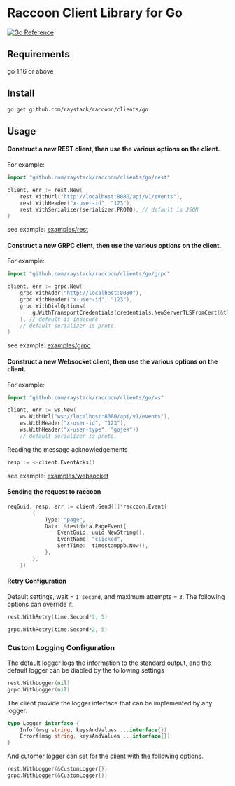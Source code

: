 # Raccoon Client Library for Go

[![Go Reference](https://pkg.go.dev/badge/google.golang.org/api.svg)](https://pkg.go.dev/google.golang.org/api)

## Requirements

go 1.16 or above

## Install

```bash
go get github.com/raystack/raccoon/clients/go
```

## Usage

#### Construct a new REST client, then use the various options on the client.

For example:

```go
import "github.com/raystack/raccoon/clients/go/rest"
```

```go
client, err := rest.New(
	rest.WithUrl("http://localhost:8080/api/v1/events"),
	rest.WithHeader("x-user-id", "123"),
	rest.WithSerializer(serializer.PROTO), // default is JSON
)
```

see example: [examples/rest](examples/rest/main.go)

#### Construct a new GRPC client, then use the various options on the client.

For example:

```go
import "github.com/raystack/raccoon/clients/go/grpc"
```

```go
client, err := grpc.New(
	grpc.WithAddr("http://localhost:8080"),
	grpc.WithHeader("x-user-id", "123"),
	grpc.WithDialOptions(
		g.WithTransportCredentials(credentials.NewServerTLSFromCert(&tls.Certificate{})),
	), // default is insecure
	// default serializer is proto.
)
```

see example: [examples/grpc](examples/grpc/main.go)

#### Construct a new Websocket client, then use the various options on the client.

For example:

```go
import "github.com/raystack/raccoon/clients/go/ws"
```

```go
client, err := ws.New(
	ws.WithUrl("ws://localhost:8080/api/v1/events"),
	ws.WithHeader("x-user-id", "123"),
	ws.WithHeader("x-user-type", "gojek"))
	// default serializer is proto.
```

Reading the message acknowledgements

```go
resp := <-client.EventAcks()
```

see example: [examples/websocket](examples/ws/main.go)

#### Sending the request to raccoon

```go
reqGuid, resp, err := client.Send([]*raccoon.Event{
        {
            Type: "page",
            Data: &testdata.PageEvent{
                EventGuid: uuid.NewString(),
                EventName: "clicked",
                SentTime:  timestamppb.Now(),
            },
        },
    })
```

#### Retry Configuration

Default settings, wait = `1 second`, and maximum attempts = `3`. The following options can override it.

```go
rest.WithRetry(time.Second*2, 5)

grpc.WithRetry(time.Second*2, 5)
```

### Custom Logging Configuration

The default logger logs the information to the standard output,
and the default logger can be diabled by the following settings

```go
rest.WithLogger(nil)
grpc.WithLogger(nil)
```

The client provide the logger interface that can be implemented by any logger.

```go
type Logger interface {
	Infof(msg string, keysAndValues ...interface{})
	Errorf(msg string, keysAndValues ...interface{})
}
```

And cutomer logger can set for the client with the following options.

```go
rest.WithLogger(&CustomLogger{})
grpc.WithLogger(&CustomLogger{})
```
